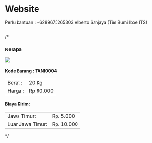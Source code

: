 # Website


Perlu bantuan :
+6289675265303 Alberto Sanjaya (Tim Bumi Iboe ITS)

<br>
/*
<div class="floating">
                                <h3>
                                    <!-- Nama Barang --> Kelapa
                                </h3>
                                <img src="../assets/image-produk/kelapa.jfif">
                                <h4>Kode Barang : <!--Isi Kode -->TANI0004</h4> 
                                <table>
                                    <tr>
                                        <td>Berat :</td>
                                        <td>
                                            <!-- Jumlah berat --> 20 Kg
                                        </td>
                                    </tr>
                                    <tr>
                                        <td>Harga :</td>
                                        <td>
                                            <!-- harga barang -->Rp 60.000
                                        </td>
                                    </tr>
                                </table>
                                <h4>Biaya Kirim:</h4>
                                <table>
                                    <tr>
                                        <td>Jawa Timur:</td>
                                        <td>
                                            <!-- Harga pengiriman di Jawa Timur --> Rp. 5.000
                                        </td>
                                    </tr>
                                    <tr>
                                        <td>Luar Jawa Timur:</td>
                                        <td>
                                            <!-- Harga pengiriman di Luar Jawa Timur -->Rp. 10.000
                                        </td>
                                    </tr>
                                </table>
                            </div>
                            */
